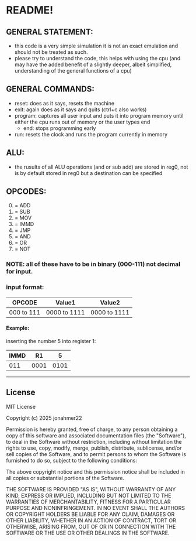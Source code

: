 # README! 

## GENERAL STATEMENT:
- this code is a very simple simulation it is not an exact emulation and should not be treated as such.
- please try to understand the code, this helps with using the cpu (and may have the added benefit of a slightly deeper, albeit simplified, understanding of the general functions of a cpu)

## GENERAL COMMANDS:
- reset: does as it says, resets the machine
- exit: again does as it says and quits (ctrl+c also works)
- program: captures all user input and puts it into program memory until either the cpu runs out of memory or the user types end
    - end: stops programming early
- run: resets the clock and runs the program currently in memory

## ALU:
- the rusults of all ALU operations (and or sub add) are stored in reg0, not is by default stored in reg0 but a destination can be specified

## OPCODES:
0. = ADD
1. = SUB
2. = MOV
3. = IMMD
4. = JMP
5. = AND
6. = OR
7. = NOT
### NOTE: all of these have to be in binary (000-111) not decimal for input.

### input format:
| OPCODE | Value1 | Value2 |
|----------|----------|----------|
| 000 to 111 | 0000 to 1111 | 0000 to 1111 |

#### Example:
inserting the number 5 into register 1:

| IMMD | R1 | 5  |
|------|----|----|
| 011  |0001|0101|

---

## License
MIT License

Copyright (c) 2025 jonahmer22

Permission is hereby granted, free of charge, to any person obtaining a copy of this software and associated documentation files (the "Software"), to deal in the Software without restriction, including without limitation the rights to use, copy, modify, merge, publish, distribute, sublicense, and/or sell copies of the Software, and to permit persons to whom the Software is furnished to do so, subject to the following conditions:

The above copyright notice and this permission notice shall be included in all copies or substantial portions of the Software.

THE SOFTWARE IS PROVIDED "AS IS", WITHOUT WARRANTY OF ANY KIND, EXPRESS OR IMPLIED, INCLUDING BUT NOT LIMITED TO THE WARRANTIES OF MERCHANTABILITY, FITNESS FOR A PARTICULAR PURPOSE AND NONINFRINGEMENT. IN NO EVENT SHALL THE AUTHORS OR COPYRIGHT HOLDERS BE LIABLE FOR ANY CLAIM, DAMAGES OR OTHER LIABILITY, WHETHER IN AN ACTION OF CONTRACT, TORT OR OTHERWISE, ARISING FROM, OUT OF OR IN CONNECTION WITH THE SOFTWARE OR THE USE OR OTHER DEALINGS IN THE SOFTWARE.